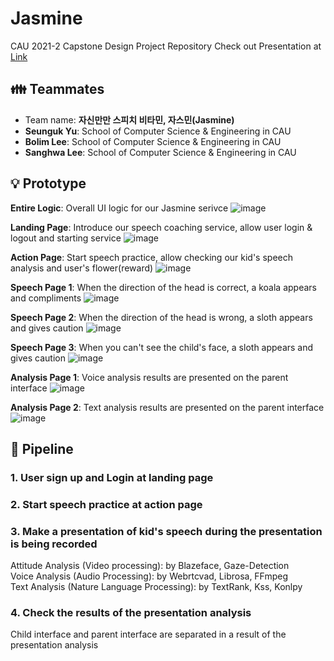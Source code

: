 # Jasmine
CAU 2021-2 Capstone Design Project Repository
Check out Presentation at [Link](https://youtu.be/AJ_jO4Orc58)

## 👪 Teammates
- Team name: **자신만만 스피치 비타민, 자스민(Jasmine)**
- **Seunguk Yu**: School of Computer Science & Engineering in CAU   
- **Bolim Lee**: School of Computer Science & Engineering in CAU   
- **Sanghwa Lee**: School of Computer Science & Engineering in CAU

## 💡 Prototype
**Entire Logic**: Overall UI logic for our Jasmine serivce
![image](https://user-images.githubusercontent.com/80081345/144620776-15dbdcc2-a138-473c-84e4-6771fed889b6.png)

**Landing Page**: Introduce our speech coaching service, allow user login & logout and starting service
![image](https://user-images.githubusercontent.com/80081345/144620118-70730e4d-e247-4432-905d-6c2653e9c276.png)

**Action Page**: Start speech practice, allow checking our kid's speech analysis and user's flower(reward)
![image](https://user-images.githubusercontent.com/80081345/144620224-13cf2665-289a-42c4-ac5c-d60031539616.png)

**Speech Page 1**: When the direction of the head is correct, a koala appears and compliments
![image](https://user-images.githubusercontent.com/80081345/144621208-963cad27-afef-4665-831f-ff6a7321a71b.png)

**Speech Page 2**: When the direction of the head is wrong, a sloth appears and gives caution
![image](https://user-images.githubusercontent.com/80081345/144621303-fcc0dc1e-a141-4732-b586-f6ffae88651f.png)

**Speech Page 3**: When you can't see the child's face, a sloth appears and gives caution
![image](https://user-images.githubusercontent.com/80081345/144621706-bb0247dd-0495-4b6b-aebf-6d51da165ac7.png)

**Analysis Page 1**: Voice analysis results are presented on the parent interface
![image](https://user-images.githubusercontent.com/80081345/144621825-ac4b2991-24ce-4df7-b8fc-55ae33320c2b.png)

**Analysis Page 2**: Text analysis results are presented on the parent interface
![image](https://user-images.githubusercontent.com/80081345/144622052-24386582-c083-46aa-811a-cfcc61e0b2ef.png)

## 🚂 Pipeline
### 1. User sign up and Login at landing page
### 2. Start speech practice at action page
### 3. Make a presentation of kid's speech during the presentation is being recorded
Attitude Analysis (Video processing): by Blazeface, Gaze-Detection   
Voice Analysis (Audio Processing): by Webrtcvad, Librosa, FFmpeg   
Text Analysis (Nature Language Processing): by TextRank, Kss, Konlpy
### 4. Check the results of the presentation analysis
Child interface and parent interface are separated in a result of the presentation analysis
